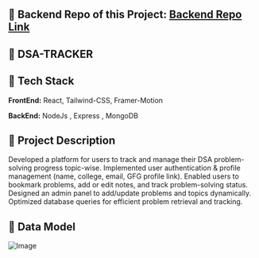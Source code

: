 ## 🔗 Backend Repo of this Project: [Backend Repo Link](https://github.com/Som192004/DSA-TRACKER_BACKEND)

## 🔗 DSA-TRACKER

## 🔗 Tech Stack

**FrontEnd:** React, Tailwind-CSS, Framer-Motion

**BackEnd:** NodeJs , Express , MongoDB

## 🔗 Project Description

Developed a platform for users to track and manage their DSA problem-solving progress topic-wise. Implemented user authentication & profile management (name, college, email, GFG profile link). Enabled users to bookmark problems, add or edit notes, and track problem-solving status. Designed an admin panel to add/update problems and topics dynamically. Optimized database queries for efficient problem retrieval and tracking.

## 🔗 Data Model
![Image](https://github.com/user-attachments/assets/5c97c6d4-d706-464b-aabd-e9bda5650096)
